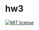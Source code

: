 # hw3

[![MIT license](https://img.shields.io/badge/license-MIT-blue.svg)](https://github.com//fp-homework/blob/master/hw3/LICENSE)
